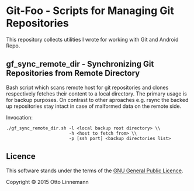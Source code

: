 # Git-Foo - Scripts for Managing Git Repositories

This repository collects utilities I wrote for working with Git and Android Repo.

## gf\_sync\_remote\_dir - Synchronizing Git Repositories from Remote Directory

Bash script  which scans remote  host for git repositories  and clones
respectively  fetches their content to a local directory.  The primary
usage  is for  backup purposes.  On contrast  to other  aproaches e.g.
rsync the backed up repositories stay intact in case of malformed data
on the remote side.

Invocation:

    ./gf_sync_remote_dir.sh -l <local backup root directory> \\
                            -h <host to fetch from> \\
                            -p [ssh port] <backup directories list>

## Licence
This software stands under the terms of the
[GNU General Public Licence](http://www.gnu.org/licenses/gpl.html).

Copyright © 2015 Otto Linnemann
